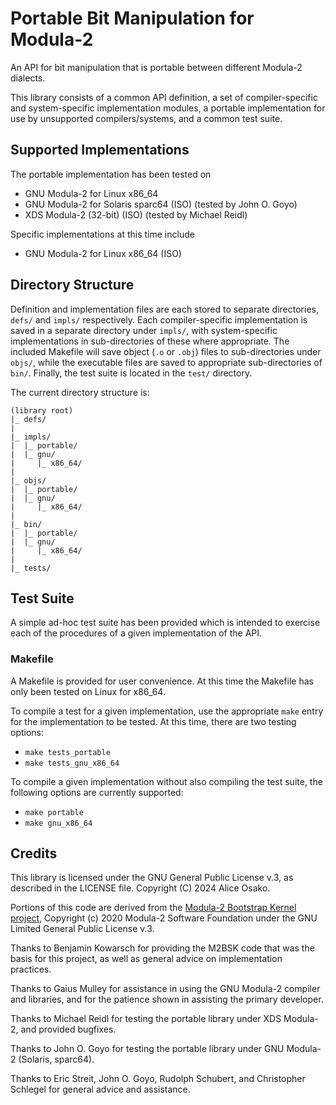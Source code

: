 # Portable Bit Manipulation for Modula-2
An API for bit manipulation that is portable between different Modula-2 dialects.

This library consists of a common API definition, a set of compiler-specific and system-specific implementation modules, a portable implementation for use by unsupported compilers/systems, and a common test suite.

## Supported Implementations
The portable implementation has been tested on
* GNU Modula-2 for Linux x86_64
* GNU Modula-2 for Solaris sparc64 (ISO) (tested by John O. Goyo)
* XDS Modula-2 (32-bit) (ISO) (tested by Michael Reidl)

Specific implementations at this time include
* GNU Modula-2 for Linux x86_64 (ISO)

## Directory Structure
Definition and implementation files are each stored to separate directories, `defs/` and `impls/` respectively. Each compiler-specific implementation is saved in a separate directory under `impls/`, with system-specific implementations in sub-directories of these where appropriate. The included Makefile will save object (`.o` or `.obj`) files to sub-directories under `objs/`, while the executable files are saved to appropriate sub-directories of `bin/`. Finally, the test suite is located in the `test/` directory.

The current directory structure is:
```
(library root)
|_ defs/
|
|_ impls/
|  |_ portable/
|  |_ gnu/
|     |_ x86_64/
|
|_ objs/
|  |_ portable/
|  |_ gnu/
|     |_ x86_64/
|
|_ bin/
|  |_ portable/
|  |_ gnu/
|     |_ x86_64/
|
|_ tests/
```


## Test Suite
A simple ad-hoc test suite has been provided which is intended to exercise each of the procedures of a given implementation of the API.

### Makefile
A Makefile is provided for user convenience. At this time the Makefile has only been tested on Linux for x86_64.

To compile a test for a given implementation, use the appropriate `make` entry for the implementation to be tested. At this time, there are two testing options:

* `make tests_portable`
* `make tests_gnu_x86_64`

To compile a given implementation without also compiling the test suite, the following options are currently supported:

* `make portable`
* `make gnu_x86_64`


## Credits
This library is licensed under the GNU General Public License v.3, as described in the LICENSE file. Copyright (C) 2024 Alice Osako.

Portions of this code are derived from the [Modula-2 Bootstrap Kernel project](https://github.com/m2sf/m2bsk), Copyright (c) 2020 Modula-2 Software Foundation under the GNU Limited General Public License v.3.

Thanks to Benjamin Kowarsch for providing the M2BSK code that was the basis for this project, as well as general advice on implementation practices.

Thanks to Gaius Mulley for assistance in using the GNU Modula-2 compiler and libraries, and for the patience shown in assisting the primary developer.

Thanks to Michael Reidl for testing the portable library under XDS Modula-2, and provided bugfixes.

Thanks to John O. Goyo for testing the portable library under GNU Modula-2 (Solaris, sparc64).

Thanks to Eric Streit, John O. Goyo, Rudolph Schubert, and Christopher Schlegel for general advice and assistance.
